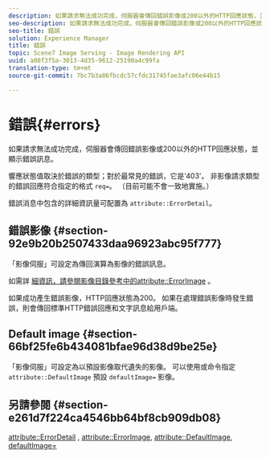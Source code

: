 ```yaml
---
description: 如果請求無法成功完成，伺服器會傳回錯誤影像或200以外的HTTP回應狀態，並顯示錯誤訊息。
seo-description: 如果請求無法成功完成，伺服器會傳回錯誤影像或200以外的HTTP回應狀態，並顯示錯誤訊息。
seo-title: 錯誤
solution: Experience Manager
title: 錯誤
topic: Scene7 Image Serving - Image Rendering API
uuid: a08f3f5a-3013-4d35-9612-25190a4c99fa
translation-type: tm+mt
source-git-commit: 7bc7b3a86fbcdc57cfdc31745fae3afc06e44b15

---
```



# 錯誤{#errors}

如果請求無法成功完成，伺服器會傳回錯誤影像或200以外的HTTP回應狀態，並顯示錯誤訊息。

響應狀態值取決於錯誤的類型；對於最常見的錯誤，它是&#39;403&#39;。 非影像請求類型的錯誤回應符合指定的格式 `req=`。 （目前可能不會一致地實施。）

錯誤消息中包含的詳細資訊量可配置為 `attribute::ErrorDetail`。

## 錯誤影像 {#section-92e9b20b2507433daa96923abc95f777}

「影像伺服」可設定為傳回演算為影像的錯誤訊息。

如需詳 [細資訊，請參閱影像目錄參考中的attribute::ErrorImage](../../../../../is-api/image-catalog/image-serving-api-ref/c-image-catalog-reference/c-attributes-reference/r-errorimage.md#reference-c494d5d8b2584fe3800f35baabd0292c) 。

如果成功產生錯誤影像，HTTP回應狀態為200。 如果在處理錯誤影像時發生錯誤，則會傳回標準HTTP錯誤回應和文字訊息給用戶端。

## Default image {#section-66bf25fe6b434081bfae96d38d9be25e}

「影像伺服」可設定為以預設影像取代遺失的影像。 可以使用或命令指定 `attribute::DefaultImage` 預設 `defaultImage=` 影像。

## 另請參閱 {#section-e261d7f224ca4546bb64bf8cb909db08}

[attribute::ErrorDetail](../../../../../is-api/image-catalog/image-serving-api-ref/c-image-catalog-reference/c-attributes-reference/r-errordetail.md#reference-4987c8cddcba4c88960170e49cafc561) , [attribute::ErrorImage](../../../../../is-api/image-catalog/image-serving-api-ref/c-image-catalog-reference/c-attributes-reference/r-errorimage.md#reference-c494d5d8b2584fe3800f35baabd0292c), [attribute::DefaultImage](../../../../../is-api/image-catalog/image-serving-api-ref/c-image-catalog-reference/c-attributes-reference/r-is-cat-defaultimage.md#reference-8e9900e129f54ed68462a3c2fc3bc433), [defaultImage=](../../../../../is-api/http-ref/image-serving-api-ref/c-http-protocol-reference/c-command-reference/r-is-http-defaultimage.md#reference-209aa6ce830f490483412eb26af67fd2)
